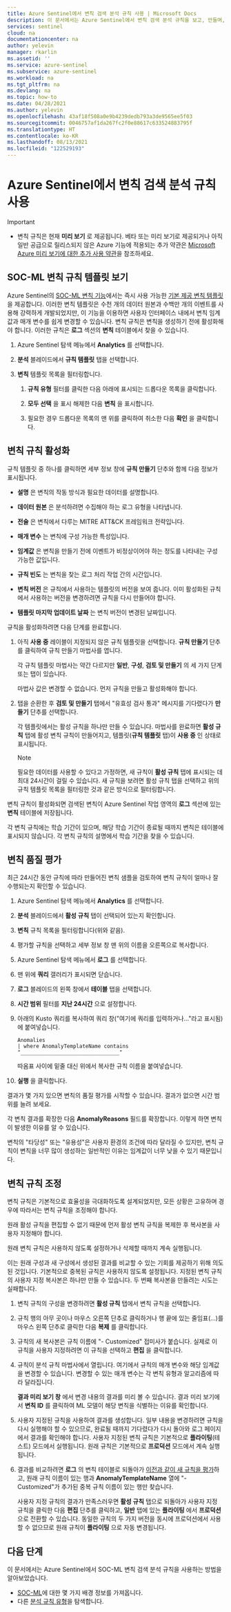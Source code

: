 ```yaml
---
title: Azure Sentinel에서 변칙 검색 분석 규칙 사용 | Microsoft Docs
description: 이 문서에서는 Azure Sentinel에서 변칙 검색 분석 규칙을 보고, 만들며, 관리 및 평가하고, 미세 조정하는 방법을 설명합니다.
services: sentinel
cloud: na
documentationcenter: na
author: yelevin
manager: rkarlin
ms.assetid: ''
ms.service: azure-sentinel
ms.subservice: azure-sentinel
ms.workload: na
ms.tgt_pltfrm: na
ms.devlang: na
ms.topic: how-to
ms.date: 04/28/2021
ms.author: yelevin
ms.openlocfilehash: 43af18f508a0e9b4239dedb793a3de9565ee5f03
ms.sourcegitcommit: 0046757af1da267fc2f0e88617c633524883795f
ms.translationtype: HT
ms.contentlocale: ko-KR
ms.lasthandoff: 08/13/2021
ms.locfileid: "122529193"
---
```

# <a name="work-with-anomaly-detection-analytics-rules-in-azure-sentinel"></a>Azure Sentinel에서 변칙 검색 분석 규칙 사용

> [!IMPORTANT]
>
> - 변칙 규칙은 현재 **미리 보기** 로 제공됩니다. 베타 또는 미리 보기로 제공되거나 아직 일반 공급으로 릴리스되지 않은 Azure 기능에 적용되는 추가 약관은 [Microsoft Azure 미리 보기에 대한 추가 사용 약관](https://azure.microsoft.com/support/legal/preview-supplemental-terms/)을 참조하세요.

## <a name="view-soc-ml-anomaly-rule-templates"></a>SOC-ML 변칙 규칙 템플릿 보기

Azure Sentinel의 [SOC-ML 변칙 기능](soc-ml-anomalies.md)에서는 즉시 사용 가능한 [기본 제공 변칙 템플릿](detect-threats-built-in.md#anomaly)을 제공합니다. 이러한 변칙 템플릿은 수천 개의 데이터 원본과 수백만 개의 이벤트를 사용해 강력하게 개발되었지만, 이 기능을 이용하면 사용자 인터페이스 내에서 변칙 임계값과 매개 변수를 쉽게 변경할 수 있습니다. 변칙 규칙은 변칙을 생성하기 전에 활성화해야 합니다. 이러한 규칙은 **로그** 섹션의 **변칙** 테이블에서 찾을 수 있습니다.

1. Azure Sentinel 탐색 메뉴에서 **Analytics** 를 선택합니다.

1. **분석** 블레이드에서 **규칙 템플릿** 탭을 선택합니다.

1. **변칙** 템플릿 목록을 필터링합니다.

    1. **규칙 유형** 필터를 클릭한 다음 아래에 표시되는 드롭다운 목록을 클릭합니다.

    1. **모두 선택** 을 표시 해제한 다음 **변칙** 을 표시합니다.

    1. 필요한 경우 드롭다운 목록의 맨 위를 클릭하여 취소한 다음 **확인** 을 클릭합니다.

## <a name="activate-anomaly-rules"></a>변칙 규칙 활성화

규칙 템플릿 중 하나를 클릭하면 세부 정보 창에 **규칙 만들기** 단추와 함께 다음 정보가 표시됩니다.

- **설명** 은 변칙의 작동 방식과 필요한 데이터를 설명합니다.

- **데이터 원본** 은 분석하려면 수집해야 하는 로그 유형을 나타냅니다.

- **전술** 은 변칙에서 다루는 MITRE ATT&CK 프레임워크 전략입니다.

- **매개 변수** 는 변칙에 구성 가능한 특성입니다.

- **임계값** 은 변칙을 만들기 전에 이벤트가 비정상이어야 하는 정도를 나타내는 구성 가능한 값입니다.

- **규칙 빈도** 는 변칙을 찾는 로그 처리 작업 간의 시간입니다.

- **변칙 버전** 은 규칙에서 사용하는 템플릿의 버전을 보여 줍니다. 이미 활성화된 규칙에서 사용하는 버전을 변경하려면 규칙을 다시 만들어야 합니다.

- **템플릿 마지막 업데이트 날짜** 는 변칙 버전이 변경된 날짜입니다.

규칙을 활성화하려면 다음 단계를 완료합니다.

1. 아직 **사용 중** 레이블이 지정되지 않은 규칙 템플릿을 선택합니다. **규칙 만들기** 단추를 클릭하여 규칙 만들기 마법사를 엽니다.

    각 규칙 템플릿 마법사는 약간 다르지만 **일반**, **구성**, **검토 및 만들기** 의 세 가지 단계 또는 탭이 있습니다.

    마법사 값은 변경할 수 없습니다. 먼저 규칙을 만들고 활성화해야 합니다.

1. 탭을 순환한 후 **검토 및 만들기** 탭에서 "유효성 검사 통과" 메시지를 기다렸다가 **만들기** 단추를 선택합니다.

    각 템플릿에서는 활성 규칙을 하나만 만들 수 있습니다. 마법사를 완료하면 **활성 규칙** 탭에 활성 변칙 규칙이 만들어지고, 템플릿(**규칙 템플릿** 탭)이 **사용 중** 인 상태로 표시됩니다.

    > [!NOTE]
    > 필요한 데이터를 사용할 수 있다고 가정하면, 새 규칙이 **활성 규칙** 탭에 표시되는 데 최대 24시간이 걸릴 수 있습니다. 새 규칙을 보려면 활성 규칙 탭을 선택하고 위의 규칙 템플릿 목록을 필터링한 것과 같은 방식으로 필터링합니다.

변칙 규칙이 활성화되면 검색된 변칙이 Azure Sentinel 작업 영역의 **로그** 섹션에 있는 **변칙** 테이블에 저장됩니다.

각 변칙 규칙에는 학습 기간이 있으며, 해당 학습 기간이 종료될 때까지 변칙은 테이블에 표시되지 않습니다. 각 변칙 규칙의 설명에서 학습 기간을 찾을 수 있습니다.

## <a name="assess-the-quality-of-anomalies"></a>변칙 품질 평가

최근 24시간 동안 규칙에 따라 만들어진 변칙 샘플을 검토하여 변칙 규칙이 얼마나 잘 수행되는지 확인할 수 있습니다. 

1. Azure Sentinel 탐색 메뉴에서 **Analytics** 를 선택합니다.

1. **분석** 블레이드에서 **활성 규칙** 탭이 선택되어 있는지 확인합니다.

1. **변칙** 규칙 목록을 필터링합니다(위와 같음).

1. 평가할 규칙을 선택하고 세부 정보 창 맨 위의 이름을 오른쪽으로 복사합니다.

1. Azure Sentinel 탐색 메뉴에서 **로그** 를 선택합니다.

1. 맨 위에 **쿼리** 갤러리가 표시되면 닫습니다.

1. **로그** 블레이드의 왼쪽 창에서 **테이블** 탭을 선택합니다.

1. **시간 범위** 필터를 **지난 24시간** 으로 설정합니다.

1. 아래의 Kusto 쿼리를 복사하여 쿼리 창("여기에 쿼리를 입력하거나..."라고 표시됨)에 붙여넣습니다.

    ```kusto
    Anomalies 
    | where AnomalyTemplateName contains "________________________________"
    ```
    따옴표 사이에 밑줄 대신 위에서 복사한 규칙 이름을 붙여넣습니다.

1. **실행** 을 클릭합니다. 

결과가 몇 가지 있으면 변칙의 품질 평가를 시작할 수 있습니다. 결과가 없으면 시간 범위를 늘려 보세요.

각 변칙 결과를 확장한 다음 **AnomalyReasons** 필드를 확장합니다. 이렇게 하면 변칙이 발생한 이유를 알 수 있습니다.

변칙의 "타당성" 또는 "유용성"은 사용자 환경의 조건에 따라 달라질 수 있지만, 변칙 규칙이 변칙을 너무 많이 생성하는 일반적인 이유는 임계값이 너무 낮을 수 있기 때문입니다.

## <a name="tune-anomaly-rules"></a>변칙 규칙 조정

변칙 규칙은 기본적으로 효율성을 극대화하도록 설계되었지만, 모든 상황은 고유하며 경우에 따라서는 변칙 규칙을 조정해야 합니다.

원래 활성 규칙을 편집할 수 없기 때문에 먼저 활성 변칙 규칙을 복제한 후 복사본을 사용자 지정해야 합니다.

원래 변칙 규칙은 사용하지 않도록 설정하거나 삭제할 때까지 계속 실행됩니다.

이는 원래 구성과 새 구성에서 생성된 결과를 비교할 수 있는 기회를 제공하기 위해 의도된 것입니다. 기본적으로 중복된 규칙은 사용하지 않도록 설정됩니다. 지정된 변칙 규칙의 사용자 지정 복사본은 하나만 만들 수 있습니다. 두 번째 복사본을 만들려는 시도는 실패합니다.

1. 변칙 규칙의 구성을 변경하려면 **활성 규칙** 탭에서 변칙 규칙을 선택합니다.

1. 규칙 행의 아무 곳이나 마우스 오른쪽 단추로 클릭하거나 행 끝에 있는 줄임표(...)를 마우스 왼쪽 단추로 클릭한 다음 **복제** 를 클릭합니다.

1. 규칙의 새 복사본은 규칙 이름에 "- Customized" 접미사가 붙습니다. 실제로 이 규칙을 사용자 지정하려면 이 규칙을 선택하고 **편집** 을 클릭합니다.

1. 규칙이 분석 규칙 마법사에서 열립니다. 여기에서 규칙의 매개 변수와 해당 임계값을 변경할 수 있습니다. 변경할 수 있는 매개 변수는 각 변칙 유형과 알고리즘에 따라 달라집니다.

    **결과 미리 보기 창** 에서 변경 내용의 결과를 미리 볼 수 있습니다. 결과 미리 보기에서 **변칙 ID** 를 클릭하여 ML 모델이 해당 변칙을 식별하는 이유를 확인합니다.

1. 사용자 지정된 규칙을 사용하여 결과를 생성합니다. 일부 내용을 변경하려면 규칙을 다시 실행해야 할 수 있으므로, 완료될 때까지 기다렸다가 다시 돌아와 로그 페이지에서 결과를 확인해야 합니다. 사용자 지정된 변칙 규칙은 기본적으로 **플라이팅**(테스트) 모드에서 실행됩니다. 원래 규칙은 기본적으로 **프로덕션** 모드에서 계속 실행됩니다.

1. 결과를 비교하려면 **로그** 의 변칙 테이블로 되돌아가 [이전과 같이 새 규칙을 평가](#assess-the-quality-of-anomalies)하고, 원래 규칙 이름이 있는 행과 **AnomalyTemplateName** 열에 "- Customized"가 추가된 중복 규칙 이름이 있는 행만 찾습니다.

    사용자 지정 규칙의 결과가 만족스러우면 **활성 규칙** 탭으로 되돌아가 사용자 지정 규칙을 클릭한 다음 **편집** 단추를 클릭하고, **일반** 탭에 있는 **플라이팅** 에서 **프로덕션** 으로 전환할 수 있습니다. 동일한 규칙의 두 가지 버전을 동시에 프로덕션에서 사용할 수 없으므로 원래 규칙이 **플라이팅** 으로 자동 변경됩니다. 

## <a name="next-steps"></a>다음 단계

이 문서에서는 Azure Sentinel에서 SOC-ML 변칙 검색 분석 규칙을 사용하는 방법을 알아보았습니다.

- [SOC-ML](soc-ml-anomalies.md)에 대한 몇 가지 배경 정보를 가져옵니다.
- 다른 [분석 규칙 유형](detect-threats-built-in.md)을 탐색합니다.
